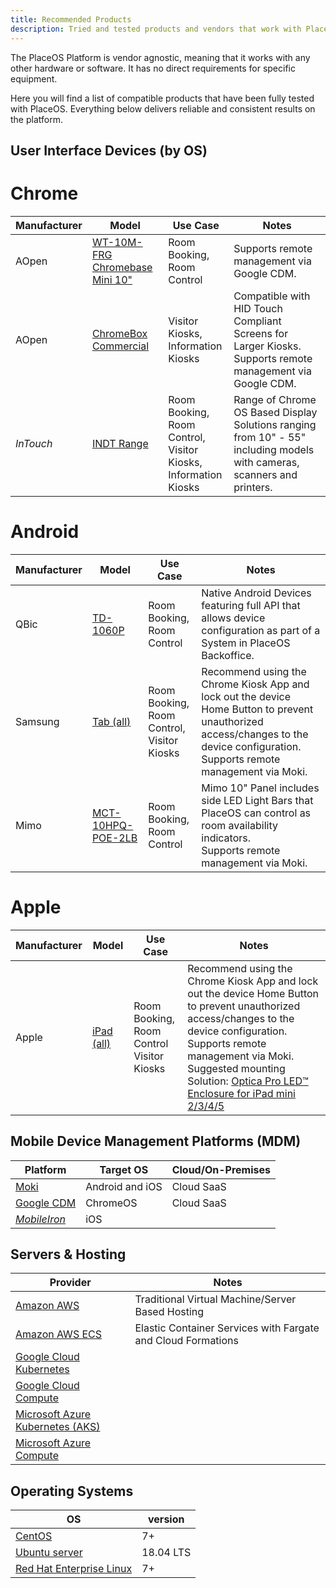 ```yaml
---
title: Recommended Products
description: Tried and tested products and vendors that work with PlaceOS
---
```


The PlaceOS Platform is vendor agnostic, meaning that it works with any other hardware or software.
It has no direct requirements for specific equipment. 

Here you will find a list of compatible products that have been fully tested with PlaceOS.
Everything below delivers reliable and consistent results on the platform.

## User Interface Devices (by OS)

<!--tabs start-->
# Chrome 

  |Manufacturer |Model | Use Case | Notes
  |---| ---|---|---|
  AOpen|[WT-10M-FRG Chromebase Mini 10"](http://www.goodson.com.au/product/aopen-10-google-chromebase-mini-touch-system-wt10chrome-5587) | Room Booking, <br/>Room Control |Supports remote management via Google CDM.|
  AOpen|[ChromeBox Commercial](https://aopensolutions.com/product/chromebox-commercial/)|Visitor Kiosks, <br/>Information Kiosks|	Compatible with HID Touch Compliant Screens for Larger Kiosks. <br/> Supports remote management via Google CDM.
  <i>InTouch</i>|[INDT Range](https://intouchscreens.com.au/touch-screens/)|Room Booking, <br/>Room Control, <br/> Visitor Kiosks, <br/>Information Kiosks|Range of Chrome OS Based Display Solutions ranging from 10" - 55" including models with cameras, scanners and printers.

# Android

|Manufacturer |Model | Use Case | Notes
|---| ---|---|---|
QBic|[TD-1060P](https://www.qbictechnology.com/td-1060slim)|Room Booking, <br/>Room Control|Native Android Devices featuring full API that allows device configuration as part of a System in PlaceOS Backoffice. 
Samsung|[Tab (all)](https://www.samsung.com/au/tablets/)|Room Booking, <br/>Room Control,<br/>Visitor Kiosks| Recommend using the Chrome Kiosk App and lock out the device Home Button to prevent unauthorized access/changes to the device configuration.<br/>Supports remote management via Moki.
Mimo|[MCT-10HPQ-POE-2LB](https://www.mimomonitors.com/collections/10-1-tablets/products/mimo-adapt-iqv-10-1-digital-signage-tablet-with-leds-rk3288-processor-with-light-bars-mct-10hpq-poe-2lb)|Room Booking, <br/>Room Control|Mimo 10" Panel includes side LED Light Bars that PlaceOS can control as room availability indicators.<br/>Supports remote management via Moki.

# Apple

|Manufacturer |Model | Use Case | Notes
|---| ---|---|---|
Apple|[iPad (all)](https://www.apple.com/au/ipad/)|Room Booking, <br/>Room Control<br/>Visitor Kiosks|Recommend using the Chrome Kiosk App and lock out the device Home Button to prevent unauthorized access/changes to the device configuration. <br/> Supports remote management via Moki.<br/> Suggested mounting Solution: [Optica Pro LED™ Enclosure for iPad mini 2/3/4/5](https://www.armoractive.com/products/optica-pro-LED-iPad-mini3.aspx)

<!--tabs end-->

## Mobile Device Management Platforms (MDM) 

|Platform|Target OS|Cloud/On-Premises|
|---|---|---|
[Moki](	https://moki.com/)|Android and iOS|Cloud SaaS
[Google CDM](https://cloud.google.com/chrome-enterprise/os/)|ChromeOS|Cloud SaaS
<i>[MobileIron](https://www.mobileiron.com/en/unified-endpoint-management/solutions/mobile-device-management)</i> |iOS|

<!-- these last two possibly don't have to be tables, consider lists or something snazzier but not jarring compared to the tables above -->

## Servers & Hosting

|Provider|Notes|
|---|---|
[Amazon AWS](	https://aws.amazon.com/ec2/	)|Traditional Virtual Machine/Server Based Hosting
[Amazon AWS ECS]( 	https://aws.amazon.com/ecs/)	|Elastic Container Services with Fargate and Cloud Formations
[Google Cloud Kubernetes](	https://cloud.google.com/kubernetes-engine	)|
[Google Cloud Compute](	https://cloud.google.com/compute	)|
[Microsoft Azure Kubernetes (AKS)](	https://azure.microsoft.com/en-au/services/kubernetes-service/	)|
[Microsoft Azure Compute](	https://azure.microsoft.com/en-au/product-categories/compute/	)|

## Operating Systems
|OS | version|
|---|---|
[CentOS](https://www.centos.org/)|7+
[Ubuntu server](https://ubuntu.com/server)|18.04 LTS
[Red Hat Enterprise Linux ](https://www.redhat.com/en/technologies/linux-platforms/enterprise-linux)|7+

